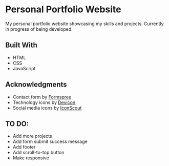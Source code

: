 # Personal Portfolio Website
My personal portfolio website showcasing my skills and projects. Currently in progress of being developed.

## Built With 
- HTML
- CSS
- JavaScript

## Acknowledgments
- Contact form by [Formspree](https://formspree.io/)
- Technology icons by [Devicon](https://devicon.dev/)
- Social media icons by [IconScout](https://iconscout.com/unicons)

## TO DO:
- Add more projects
- Add form submit success message
- Add footer
- Add scroll-to-top button
- Make responsive
